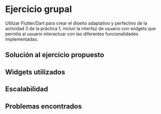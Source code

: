 # Ejercicio grupal

Utilizar Flutter/Dart para crear el diseño adaptativo y perfectivo de la actividad 3 de la práctica 1, incluir la interfaz de usuario con widgets que permita al usuario interactuar con las diferentes funcionalidades implementadas.

## Solución al ejercicio propuesto



## Widgets utilizados

## Escalabilidad

## Problemas encontrados